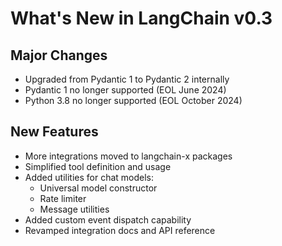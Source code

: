 # What's New in LangChain v0.3

## Major Changes
- Upgraded from Pydantic 1 to Pydantic 2 internally
- Pydantic 1 no longer supported (EOL June 2024)
- Python 3.8 no longer supported (EOL October 2024)

## New Features
- More integrations moved to langchain-x packages
- Simplified tool definition and usage
- Added utilities for chat models:
  - Universal model constructor
  - Rate limiter
  - Message utilities
- Added custom event dispatch capability
- Revamped integration docs and API reference

